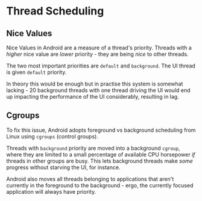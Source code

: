 # Thread Scheduling

## Nice Values

Nice Values in Android are a measure of a thread's priority. Threads with a _higher_ nice value are _lower_ priority - they are being _nice_ to other threads.

The two most important priorities are `default` and `background`. The UI thread is given `default` priority.

In theory this would be enough but in practise this system is somewhat lacking - 20 background threads with one thread driving the UI would end up impacting the performance of the UI considerably, resulting in lag.

## Cgroups
To fix this issue, Android adopts foreground vs background scheduling from Linux using `cgroups` (control groups).

Threads with `background` priority are moved into a background `cgroup`, where they are limited to a small percentage of available CPU horsepower _if_ threads in other groups are busy. This lets background threads make _some_ progress without starving the UI, for instance.

Android also moves all threads belonging to applications that aren't currently in the foreground to the background - ergo, the currently focused application will always have priority.